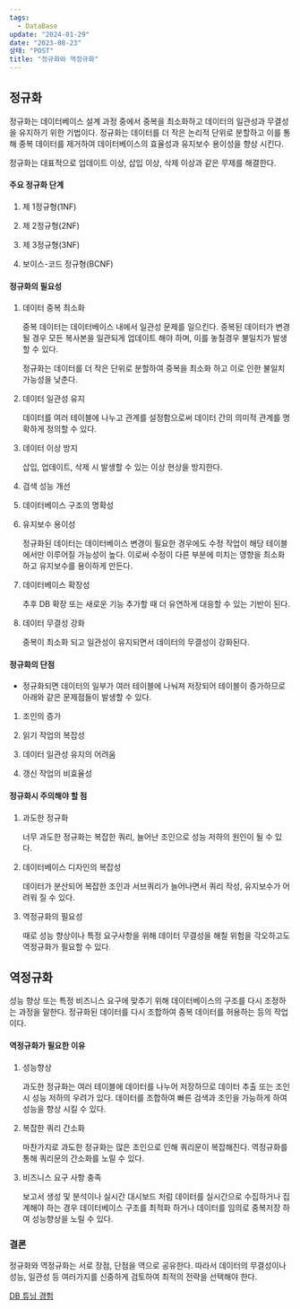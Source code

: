 ```yaml
---
tags:
  - DataBase
update: "2024-01-29"
date: "2023-08-23"
상태: "POST"
title: "정규화와 역정규화"
---
```

## 정규화

정규화는 데이터베이스 설계 과정 중에서 중복을 최소화하고 데이터의 일관성과 무결성을 유지하기 위한 기법이다. 정규화는 데이터를 더 작은 논리적 단위로 분할하고 이를 통해 중복 데이터를 제거하여 데이터베이스의 효율성과 유지보수 용이성을 향상 시킨다. 

정규화는 대표적으로 업데이트 이상, 삽입 이상, 삭제 이상과 같은 무제를 해결한다. 

#### 주요 정규화 단계

1. 제 1정규형(1NF)

1. 제 2정규형(2NF)

1. 제 3정규형(3NF)

1. 보이스-코드 정규형(BCNF)

#### 정규화의 필요성

1. 데이터 중복 최소화

    중복 데이터는 데이터베이스 내에서 일관성 문제를 일으킨다. 중복된 데이터가 변경될 경우 모든 복사본을 일관되게 업데이트 해야 하며, 이를 놓칠경우 불일치가 발생할 수 있다. 

    정규화는 데이터를 더 작은 단위로 분할하여 중복을 최소화 하고 이로 인한 불일치 가능성을 낮춘다. 

1. 데이터 일관성 유지

    데이터를 여러 테이블에 나누고 관계를 설정함으로써 데이터 간의 의미적 관계를 명확하게 정의할 수 있다. 

1. 데이터 이상 방지

    삽입, 업데이트, 삭제 시 발생할 수 있는 이상 현상을 방지한다. 

1. 검색 성능 개선

1. 데이터베이스 구조의 명확성

1. 유지보수 용이성

    정규화된 데이터는 데이터베이스 변경이 필요한 경우에도 수정 작업이 해당 테이블에서만 이루어질 가능성이 높다. 이로써 수정이 다른 부분에 미치는 영향을 최소화 하고 유지보수를 용이하게 만든다. 

1. 데이터베이스 확장성

    추후 DB 확장 또는 새로운 기능 추가할 때 더 유연하게 대응할 수 있는 기반이 된다. 

1. 데이터 무결성 강화

    중복이 최소화 되고 일관성이 유지되면서 데이터의 무결성이 강화된다.

#### 정규화의 단점

- 정규화되면 데이터의 일부가 여러 테이블에 나눠져 저장되어 테이블이 증가하므로 아래와 같은 문제점들이 발생할 수 있다. 

1. 조인의 증가

1. 읽기 작업의 복잡성

1. 데이터 일관성 유지의 어려움

1. 갱신 작업의 비효율성

#### 정규화시 주의해야 할 점

1. 과도한 정규화

    너무 과도한 정규화는 복잡한 쿼리, 늘어난 조인으로 성능 저하의 원인이 될 수 있다. 

1. 데이터베이스 디자인의 복잡성

    데이터가 분산되어 복잡한 조인과 서브쿼리가 늘어나면서 쿼리 작성, 유지보수가 어려워 질 수 있다. 

1. 역정규화의 필요성

    때로 성능 향상이나 특정 요구사항을 위해 데이터 무결성을 해칠 위험을 각오하고도 역정규화가 필요할 수 있다. 

## 역정규화

성능 향상 또는 특정 비즈니스 요구에 맞추기 위해 데이터베이스의 구조를 다시 조정하는 과정을 말한다. 정규화된 데이터를 다시 조합하여 중복 데이터를 허용하는 등의 작업이다.

#### 역정규화가 필요한 이유

1. 성능향상

    과도한 정규화는 여러 테이블에 데이터를 나누어 저장하므로 데이터 추출 또는 조인 시 성능 저하의 우려가 있다. 데이터를 조합하여 빠른 검색과 조인을 가능하게 하여 성능을 향상 시킬 수 있다. 

1. 복잡한 쿼리 간소화

    마찬가지로 과도한 정규화는 많은 조인으로 인해 쿼리문이 복잡해진다. 역정규화를 통해 쿼리문의 간소화를 노릴 수 있다. 

1. 비즈니스 요구 사항 충족

    보고서 생성 및 분석이나 실시간 대시보드 처럼 데이터를 실시간으로 수집하거나 집계해야 하는 경우 데이터베이스 구조를 최적화 하거나 데이터를 임의로 중복저장 하여 성능향상을 노릴 수 있다. 

### 결론

정규화와 역정규화는 서로 장점, 단점을 역으로 공유한다. 따라서 데이터의 무결성이나 성능, 일관성 등 여러가지를 신중하게 검토하여 최적의 전략을 선택해야 한다. 

[DB 튜닝 경험](https://sharknia.github.io/DB-튜닝-경험)  


